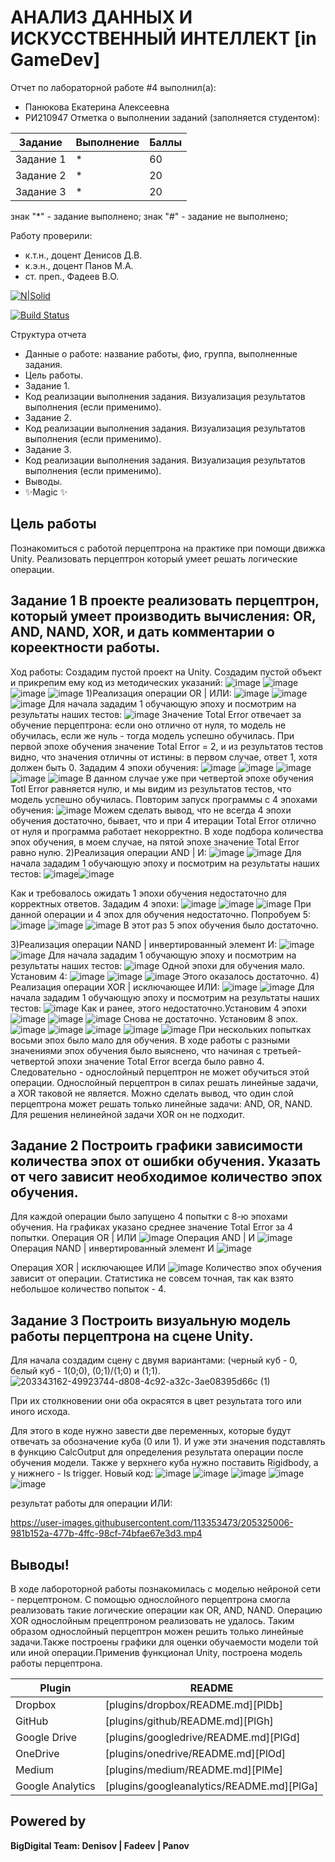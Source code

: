 # АНАЛИЗ ДАННЫХ И ИСКУССТВЕННЫЙ ИНТЕЛЛЕКТ [in GameDev]
Отчет по лабораторной работе #4 выполнил(а):
- Панюкова Екатерина Алексеевна
- РИ210947
Отметка о выполнении заданий (заполняется студентом):

| Задание | Выполнение | Баллы |
| ------ | ------ | ------ |
| Задание 1 | * | 60 |
| Задание 2 | * | 20 |
| Задание 3 | * | 20 |

знак "*" - задание выполнено; знак "#" - задание не выполнено;

Работу проверили:
- к.т.н., доцент Денисов Д.В.
- к.э.н., доцент Панов М.А.
- ст. преп., Фадеев В.О.

[![N|Solid](https://cldup.com/dTxpPi9lDf.thumb.png)](https://nodesource.com/products/nsolid)

[![Build Status](https://travis-ci.org/joemccann/dillinger.svg?branch=master)](https://travis-ci.org/joemccann/dillinger)

Структура отчета

- Данные о работе: название работы, фио, группа, выполненные задания.
- Цель работы.
- Задание 1.
- Код реализации выполнения задания. Визуализация результатов выполнения (если применимо).
- Задание 2.
- Код реализации выполнения задания. Визуализация результатов выполнения (если применимо).
- Задание 3.
- Код реализации выполнения задания. Визуализация результатов выполнения (если применимо).
- Выводы.
- ✨Magic ✨

## Цель работы
Познакомиться с работой перцептрона на практике при помощи движка Unity. Реализовать перцептрон который умеет решать логические операции.

## Задание 1 В проекте реализовать перцептрон, который умеет производить вычисления: OR, AND, NAND, XOR, и дать комментарии о кореектности работы.
Ход работы:
Создадим пустой проект на Unity. Создадим пустой объект и прикрепим ему код из методических указаний:
![image](https://user-images.githubusercontent.com/113353473/205294672-c2ae4a62-3736-452b-80b5-9724c4636704.png)
![image](https://user-images.githubusercontent.com/113353473/205294700-b421a96d-acb0-4873-9ad7-a5be7e22d5ec.png)
![image](https://user-images.githubusercontent.com/113353473/205294723-e1fa73d0-eb2a-42a5-bcb5-51ed0a02bea7.png)
![image](https://user-images.githubusercontent.com/113353473/205294762-56f0e0cf-b1fd-4064-bd9b-b1e95370a2b6.png)
1)Реализация операции OR | ИЛИ:
![image](https://user-images.githubusercontent.com/113353473/205295479-f3916c36-f0b7-4733-bd1a-955cffa8659f.png)
![image](https://user-images.githubusercontent.com/113353473/205296205-ca303ba8-de23-4c7e-a828-5ef86b3a5447.png)
![image](https://user-images.githubusercontent.com/113353473/205296866-35c248c8-a031-45ab-9a73-a50540927039.png)
Для начала зададим 1 обучающую эпоху и посмотрим на результаты наших тестов:
![image](https://user-images.githubusercontent.com/113353473/205298919-752e88f1-150b-4c3c-98d7-a3649758cd7a.png)
Значение Total Error отвечает за обучение перцептрона: если оно отлично от нуля, то модель не обучилась, если же нуль - тогда модель успешно обучилась. При первой эпохе обучения значение Total Error = 2, и из результатов тестов видно, что значения отличны от истины: в первом случае, ответ 1, хотя должен быть 0.
Зададим 4 эпохи обучения:
![image](https://user-images.githubusercontent.com/113353473/205299295-2d0b31fe-5776-4821-8878-43dd011274b4.png)
![image](https://user-images.githubusercontent.com/113353473/205299348-945cd755-e07f-4508-8691-52060e35c583.png)
![image](https://user-images.githubusercontent.com/113353473/205299408-3cd5fcd8-a970-4955-b1d1-6a734a798857.png)
![image](https://user-images.githubusercontent.com/113353473/205299452-c050d824-4d55-4819-9dd2-24060149ea21.png)
![image](https://user-images.githubusercontent.com/113353473/205299202-c07d1839-d6c1-4889-a3a7-92c9ea244fcf.png)
В данном случае уже при четвертой эпохе обучения Totl Error равняется нулю, и мы видим из результатов тестов, что модель успешно обучилась. Повторим запуск программы с 4 эпохами обучения:
![image](https://user-images.githubusercontent.com/113353473/205299642-94768bb1-9154-4bfe-8582-563a64d9a029.png)
Можем сделать вывод, что не всегда 4 эпохи обучения достаточно, бывает, что и при 4 итерации Total Error отлично от нуля и программа работает некорректно.
В ходе подбора количества эпох обучения, в моем случае, на пятой эпохе значение Total Error равно нулю. 
2)Реализация операции AND | И:
![image](https://user-images.githubusercontent.com/113353473/205300537-6ac567fd-df91-472d-b3c0-767577230339.png)
![image](https://user-images.githubusercontent.com/113353473/205300723-34b196aa-634d-41b6-8cba-e231a4cb3a43.png)
Для начала зададим 1 обучающую эпоху и посмотрим на результаты наших тестов:
![image](https://user-images.githubusercontent.com/113353473/205300853-51e0d607-4b41-4962-9303-8ed7fb3c8c32.png)![image](https://user-images.githubusercontent.com/113353473/205300952-9f701aec-83b5-4ead-8e3d-ec0d9d4d51ee.png)

Как и требовалось ожидать 1 эпохи обучения недостаточно для корректных ответов.
Зададим 4 эпохи:
![image](https://user-images.githubusercontent.com/113353473/205301114-66455977-507e-4199-92ce-a9bc63b59b60.png)
![image](https://user-images.githubusercontent.com/113353473/205301181-c114003b-43e5-4019-9fd2-0de75376c333.png)
![image](https://user-images.githubusercontent.com/113353473/205301223-4a49269a-e1af-43ab-a9f2-127c446c061c.png)
При данной операции и 4 эпох для обучения недостаточно. Попробуем 5:
![image](https://user-images.githubusercontent.com/113353473/205301462-56c06f2c-c0e0-4f36-883b-3011c0914f28.png)
![image](https://user-images.githubusercontent.com/113353473/205301528-5d06e050-c00b-4a44-aace-3d973e51a0a7.png)
![image](https://user-images.githubusercontent.com/113353473/205301570-85797da2-051b-4b48-98f8-5389740b2fd1.png)
В этот раз 5 эпох обучения было достаточно.

3)Реализация операции NAND | инвертированный элемент И:
![image](https://user-images.githubusercontent.com/113353473/205303619-a0b0dc15-ef27-461f-8128-31bac95d4cf5.png)
![image](https://user-images.githubusercontent.com/113353473/205303059-0764b39c-fc91-4d3a-81dd-fdac98375b86.png)
Для начала зададим 1 обучающую эпоху и посмотрим на результаты наших тестов:
![image](https://user-images.githubusercontent.com/113353473/205303796-35e71a14-347e-4bd8-ba16-50f4aa6e4e5a.png)
Одной эпохи для обучения мало. Установим 4:
![image](https://user-images.githubusercontent.com/113353473/205303981-02ebb0b5-d70a-4628-ab97-8cafce29ca10.png)
![image](https://user-images.githubusercontent.com/113353473/205304019-b363725b-de5b-426d-a086-f113321b743d.png)
![image](https://user-images.githubusercontent.com/113353473/205304049-ea547b9b-3692-4b68-a4e8-9bad918619b0.png)
Этого оказалось достаточно.
4) Реализация операции XOR | исключающее ИЛИ:
![image](https://user-images.githubusercontent.com/113353473/205304349-6eabd4b6-95c3-4655-b308-dca9ef95239c.png)
![image](https://user-images.githubusercontent.com/113353473/205304933-ee7d0e22-49ab-4521-9cf4-b69041d6faf4.png)
Для начала зададим 1 обучающую эпоху и посмотрим на результаты наших тестов:
![image](https://user-images.githubusercontent.com/113353473/205304654-4f1f33a4-fab1-406d-a082-bb9364334f7c.png)
Как и ранее, этого недостаточно.Установим 4 эпохи
![image](https://user-images.githubusercontent.com/113353473/205305393-84e23110-20d1-4b52-9884-345e93a6705e.png)
![image](https://user-images.githubusercontent.com/113353473/205305443-2df754fc-8b8e-4f3c-aa6a-c792067fe17e.png)
![image](https://user-images.githubusercontent.com/113353473/205305469-d5874311-ffd0-40ba-994e-c411a8675522.png)
Снова не достаточно. Установим 8 эпох.
![image](https://user-images.githubusercontent.com/113353473/205306303-ca69f29c-d2c4-4aec-9b35-20eba6b96914.png)
![image](https://user-images.githubusercontent.com/113353473/205306339-2e0e7cda-4adb-450b-9da7-4374dde5d906.png)
![image](https://user-images.githubusercontent.com/113353473/205306374-51a865c7-50d4-4f36-acfd-2ddf94cfc3fd.png)
![image](https://user-images.githubusercontent.com/113353473/205306449-f741e12e-f74e-464d-818c-f536c42d3bdb.png)
![image](https://user-images.githubusercontent.com/113353473/205306479-03218c01-2e54-42a9-bf47-18589dd00f35.png)
При нескольких попытках восьми эпох было мало для обучения. В ходе работы с разными значениями эпох обучения было выяснено, что начиная с третьей-четвертой эпохи значение Total Error всегда было равно 4. Следовательно - однослойный перцептрон не может обучиться этой операции.
Однослойный перцептрон в силах решать линейные задачи, а XOR таковой не является.
Можно сделать вывод, что один слой перцептрона может решать только линейные задачи: AND, OR, NAND. Для решения нелинейной задачи XOR он не подходит.


## Задание 2 Построить графики зависимости количества эпох от ошибки обучения. Указать от чего зависит необходимое количество эпох обучения.
Для каждой операции было запущено 4 попытки с 8-ю эпохами обучения. На графиках указано среднее значение Total Error за 4 попытки.
Операция OR | ИЛИ
![image](https://user-images.githubusercontent.com/113353473/205310783-583b6781-bdcb-4ca7-8070-627f172f7cb8.png)
Операция AND | И
![image](https://user-images.githubusercontent.com/113353473/205311366-d4848ee9-9829-43ab-95ec-8c77e3ec5b22.png)
Операция NAND | инвертированный элемент И
![image](https://user-images.githubusercontent.com/113353473/205312346-7083613a-ada6-426a-a418-de24437d9ee4.png)

Операция XOR | исключающее ИЛИ
![image](https://user-images.githubusercontent.com/113353473/205313923-2085a464-9595-4782-8df7-48a9a260579c.png)
Количество эпох обучения зависит от операции. Статистика не совсем точная, так как взято небольшое количество попыток - 4.


## Задание 3 Построить визуальную модель работы перцептрона на сцене Unity.
Для начала создадим сцену с двумя вариантами: (черный куб - 0, белый куб - 1(0;0), (0;1)/(1;0) и (1;1).
![203343162-49923744-d808-4c92-a32c-3ae08395d66c (1)](https://user-images.githubusercontent.com/113353473/205325923-11e54e13-7cef-4e78-bab6-5f40c6e23a2c.png)

При их столкновении они оба окрасятся в цвет результата того или иного исхода.

Для этого в коде нужно завести две переменных, которые будут отвечать за обозначение куба (0 или 1). И уже эти значения подставлять в функцию CalcOutput для определения результата операции после обучения модели. Также у верхнего куба нужно поставить Rigidbody, а у нижнего - Is trigger. Новый код:
![image](https://user-images.githubusercontent.com/113353473/205321570-9e005bc8-8810-4f3e-9492-1a666f95c5cb.png)
![image](https://user-images.githubusercontent.com/113353473/205321631-c3d654cb-f521-4569-bf7e-c93d4982ac42.png)
![image](https://user-images.githubusercontent.com/113353473/205321684-1b1a8a11-3e4c-493d-9821-160cfc3a8974.png)
![image](https://user-images.githubusercontent.com/113353473/205321715-e8fc262e-260a-40fc-872c-decc10b15979.png)
![image](https://user-images.githubusercontent.com/113353473/205321761-339e9b91-03b2-4d65-b6d4-230f98a44dbb.png)

результат работы для операции ИЛИ:


https://user-images.githubusercontent.com/113353473/205325006-981b152a-477b-4ffc-98cf-74bfae67e3d3.mp4


## Выводы!


В ходе лабороторной работы познакомилась с моделью нейроной сети - перцептроном. С помощью однослойного перцептрона смогла реализовать такие логические операции как OR, AND, NAND. Операцию XOR однослойным прецептроном реализовать не удалось. Таким образом однослойный перцептрон можен решить только линейные задачи.Также построены графики для оценки обучаемости модели той или иной операции.Применив функционал Unity, построена модель работы перцептрона.

| Plugin | README |
| ------ | ------ |
| Dropbox | [plugins/dropbox/README.md][PlDb] |
| GitHub | [plugins/github/README.md][PlGh] |
| Google Drive | [plugins/googledrive/README.md][PlGd] |
| OneDrive | [plugins/onedrive/README.md][PlOd] |
| Medium | [plugins/medium/README.md][PlMe] |
| Google Analytics | [plugins/googleanalytics/README.md][PlGa] |

## Powered by

**BigDigital Team: Denisov | Fadeev | Panov**
